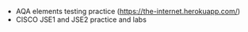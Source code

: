 - AQA elements testing practice (https://the-internet.herokuapp.com/)
- CISCO JSE1 and JSE2 practice and labs
